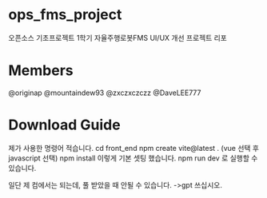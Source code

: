 # ops_fms_project
오픈소스 기초프로젝트 1학기 자율주행로봇FMS UI/UX 개선 프로젝트 리포

# Members
@originap @mountaindew93 @zxczxczczz @DaveLEE777

# Download Guide
제가 사용한 명령어 적습니다.
cd front_end
npm create vite@latest . (vue 선택 후 javascript 선택)
npm install
이렇게 기본 셋팅 했습니다. 
npm run dev 로 실행할 수 있습니다.

일단 제 컴에서는 되는데, 풀 받았을 때 안될 수 있습니다.
->gpt 쓰십시오.